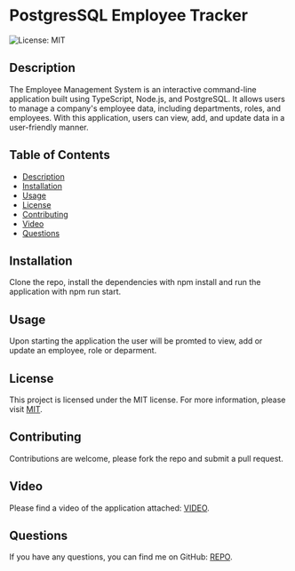 # PostgresSQL Employee Tracker

![License: MIT](https://img.shields.io/badge/License-MIT-yellow.svg)

## Description
The Employee Management System is an interactive command-line application built using TypeScript, Node.js, and PostgreSQL. It allows users to manage a company's employee data, including departments, roles, and employees. With this application, users can view, add, and update data in a user-friendly manner.

## Table of Contents
- [Description](#description)
- [Installation](#installation)
- [Usage](#usage)
- [License](#license)
- [Contributing](#contributing)
- [Video](#video)
- [Questions](#questions)

## Installation
Clone the repo, install the dependencies with npm install and run the application with npm run start.

## Usage
Upon starting the application the user will be promted to view, add or update an employee, role or deparment.

## License
This project is licensed under the MIT license. For more information, please visit [MIT](https://opensource.org/licenses/MIT).


## Contributing
Contributions are welcome, please fork the repo and submit a pull request.

## Video
Please find a video of the application attached: [VIDEO](https://drive.google.com/file/d/1SEMDg_VE76VwOBoBrYFiDfF_qey_Tt4T/view?usp=sharing).

## Questions
If you have any questions, you can find me on GitHub: [REPO](https://github.com/Sabrina-Sawyer/PostgreSQL-employeeTracker).
